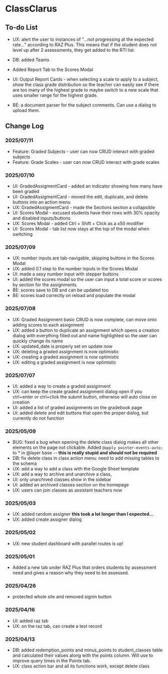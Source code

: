 # ClassClarus

## To-do List

- UX: alert the user to instances of "...not progressing at the expected rate..." according to RAZ Plus. This means that if the student does not level up after 2 assessments, they get added to the RTI list.
- DB: added Teams
- Added Report Tab to the Scores Modal

- UI: Output Report Cards - when selecting a scale to apply to a subject, show the class grade distribution so the teacher can easily see if there are too many of the highest grade to maybe switch to a new scale that uses smaller range for the highest grade.

- BE: a document parser for the subject comments. Can use a dialog to upload them.

## Change Log

### 2025/07/11

- Feature: Graded Subjects - user can now CRUD interact with graded subjects
- Feature: Grade Scales - user can now CRUD interact with grade scales

### 2025/07/10

- UI: GradedAssigmentCard - added an indicator showing how many have been graded
- UI: GradedAssigmentCard - moved the edit, duplicate, and delete buttons into an action menu
- UX: GradedAssigmentCard - made the Sections section a collapsible
- UI: Scores Modal - excused students have their rows with 30% opacity and disabled inputs/buttons
- UX: Scores Modal - added Ctrl + Shift + Click as a x50 modifier
- UI: Scores Modal - tab list now stays at the top of the modal when switching

### 2025/07/09

- UX: number inputs are tab-navigable, skipping buttons in the Scores Modal
- UX: added 0.1 step to the number inputs in the Scores Modal
- UI: made a sexy number input with stepper buttons
- UI: added the scores modal so the user can input a total score or scores by section for the assignments.
- BE: scores save to DB and can be updated too
- BE: scores load correctly on reload and populate the modal

### 2025/07/08

- UX: Graded Assignment basic CRUD is now complete, can move onto adding scores to each assignment
- UX: added a button to duplicate an assignment which opens a creation dialog with everything filled out and name highlighted so the user can quickly change its name
- UX: updated_date is properly set on update now
- UX: deleting a graded assignment is now optimistic
- UX: creating a graded assignment is now optimistic
- UX: editing a graded assignment is now optimistic

### 2025/07/07

- UI: added a way to create a graded assignment
- UX: can keep the create graded assignment dialog open if you ctrl+enter or ctrl+click the submit button, otherwise will auto close on creation
- UI: added a list of graded assignments on the gradebook page
- UI: added delete and edit buttons that open the proper dialog, but currently do not function

### 2025/05/09

- BUG: fixed a bug when opening the delete class dialog makes all other elements on the page not clickable. Added `@apply pointer-events-auto;` to \* in @layer base -- **this is really stupid and should not be required**
- DB: fix delete class in class action menu: need to add missing tables to the schema
- UX: add a way to add a class with the Google Sheet template
- UX: add a way to archive and unarchive a class,
- UI: only unarchived classes show in the sidebar
- UI: added an archived classes section on the homepage
- UX: users can join classes as assistant teachers now

### 2025/05/03

- UX: added random assigner **this took a lot longer than I expected...**
- UX: added create assigner dialog

### 2025/05/02

- UX: new student dashboard with parallel routes is up!

### 2025/05/01

- Added a new tab under RAZ Plus that orders students by assessment need and gives a reason why they need to be assessed.

### 2025/04/26

- protected whole site and removed signin button

### 2025/04/16

- UI: added raz tab
- UX: on the raz tab, can create a test record

### 2025/04/13

- DB: added redemption_points and minus_points to student_classes table and calculated their values along with the points column. Will use to improve query times in the Points tab.
- UX: class action bar and all its functions work, except delete class

